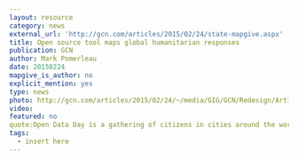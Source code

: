 ```yaml
---
layout: resource
category: news
external_url: 'http://gcn.com/articles/2015/02/24/state-mapgive.aspx'
title: Open source tool maps global humanitarian responses
publication: GCN
author: Mark Pomerleau
date: 20150224
mapgive_is_author: no
explicit_mention: yes
type: news
photo: http://gcn.com/articles/2015/02/24/~/media/GIG/GCN/Redesign/Articles/2015/February/mapgive.png
video:
featured: no
quote:Open Data Day is a gathering of citizens in cities around the world to write “applications, liberate data, create visualizations using open public data to show support for open data policies by the world's local, regional and national governments
tags:
  - insert here
---
```

